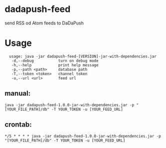 # dadapush-feed
send RSS od Atom feeds to DaDaPush

# Usage
```
  usage: java -jar dadapush-feed-[VERSION]-jar-with-dependencies.jar
   -d,--debug           turn on debug mode
   -h,--help            print help message
   -p,--path <path>     database path
   -T,--token <token>   channel token
   -u,--url <url>       feed url
```

## manual:
```
java -jar dadapush-feed-1.0.0-jar-with-dependencies.jar -p "[YOUR_FILE_PATH]/db" -T YOUR_TOKEN -u [YOUR_FEED_URL]
```

## crontab:
```
*/5 * * * * java -jar dadapush-feed-1.0.0-jar-with-dependencies.jar -p "[YOUR_FILE_PATH]/db" -T YOUR_TOKEN -u [YOUR_FEED_URL]
```

